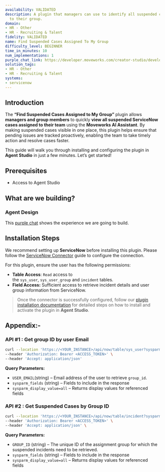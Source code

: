 ```yaml
---
availability: VALIDATED
description: A plugin that managers can use to identify all suspended cases assigned
  to their group.
domain:
- HR - Other
- HR - Recruiting & Talent
fidelity: VALIDATED
name: Find Suspended Cases Assigned To My Group
difficulty_level: BEGINNER
time_in_minutes: 10
num_implementations: 1
purple_chat_link: https://developer.moveworks.com/creator-studio/developer-tools/purple-chat/?conversation=%7B%22messages%22%3A%5B%7B%22parts%22%3A%5B%7B%22richText%22%3A%22I+need+to+identify+all+suspended+cases+assigned+to+my+group.%22%7D%5D%2C%22role%22%3A%22user%22%7D%2C%7B%22parts%22%3A%5B%7B%22richText%22%3A%22Okay%2C+I+can+help+with+that.+Which+group+are+you+referring+to%3F%22%7D%5D%2C%22role%22%3A%22assistant%22%7D%2C%7B%22parts%22%3A%5B%7B%22richText%22%3A%22The+IT+Support+Team%22%7D%5D%2C%22role%22%3A%22user%22%7D%2C%7B%22parts%22%3A%5B%7B%22richText%22%3A%22Okay%2C+one+moment+while+I+retrieve+all+suspended+cases+assigned+to+the+IT+Support+Team.%22%7D%5D%2C%22role%22%3A%22assistant%22%7D%2C%7B%22parts%22%3A%5B%7B%22richText%22%3A%22%3Cp%3EHere+are+the+suspended+cases+assigned+to+the+IT+Support+Team%3A%3C%2Fp%3E%5Cn%3Cp%3E%3Cbr%3E%3C%2Fp%3E%5Cn%3Cp%3E1.+%26nbsp%3B%3Cstrong%3ECase+ID%3A%3C%2Fstrong%3E+CS-00123%3C%2Fp%3E%5Cn%3Cul%3E%5Cn++%3Cli%3E%3Cstrong%3ESubject%3A%3C%2Fstrong%3E+Network+Outage%3C%2Fli%3E%5Cn++%3Cli%3E%3Cstrong%3EPriority%3A%3C%2Fstrong%3E+High%3C%2Fli%3E%5Cn++%3Cli%3E%3Cstrong%3EStatus%3A%3C%2Fstrong%3E+Suspended%3C%2Fli%3E%5Cn++%3Cli%3E%3Cstrong%3EAssigned+To%3A%3C%2Fstrong%3E+John+Doe%3C%2Fli%3E%5Cn%3C%2Ful%3E%5Cn%3Cp%3E%3Cbr%3E%3C%2Fp%3E%5Cn%3Cp%3E2.+%26nbsp%3B%3Cstrong%3ECase+ID%3A%3C%2Fstrong%3E+CS-00124%3C%2Fp%3E%5Cn%3Cul%3E%5Cn++%3Cli%3E%3Cstrong%3ESubject%3A%3C%2Fstrong%3E+Email+Delivery+Issues%3C%2Fli%3E%5Cn++%3Cli%3E%3Cstrong%3EPriority%3A%3C%2Fstrong%3E+Medium%3C%2Fli%3E%5Cn++%3Cli%3E%3Cstrong%3EStatus%3A%3C%2Fstrong%3E+Suspended%3C%2Fli%3E%5Cn++%3Cli%3E%3Cstrong%3EAssigned+To%3A%3C%2Fstrong%3E+Jane+Smith%3C%2Fli%3E%5Cn%3C%2Ful%3E%22%7D%2C%7B%22citations%22%3A%5B%7B%22citationTitle%22%3A%22CS00123%22%2C%22connectorName%22%3A%22servicenow%22%7D%2C%7B%22citationTitle%22%3A%22CS00124%22%2C%22connectorName%22%3A%22servicenow%22%7D%5D%7D%5D%2C%22role%22%3A%22assistant%22%7D%5D%7D
solution_tags:
- HR - Other
- HR - Recruiting & Talent
systems:
- servicenow
---
```

## **Introduction**

The **“Find Suspended Cases Assigned to My Group”** plugin allows **managers and group members** to quickly **view all suspended ServiceNow cases assigned to their team** using the **Moveworks AI Assistant**. By making suspended cases visible in one place, this plugin helps ensure that pending issues are tracked proactively, enabling the team to take timely action and resolve cases faster.

This guide will walk you through installing and configuring the plugin in **Agent Studio** in just a few minutes. Let’s get started!

## **Prerequisites**

- Access to Agent Studio

## **What are we building?**

### **Agent Design**

This [purple chat](https://marketplace.moveworks.com/plugins/servicenow-find-suspended-cases-to-group#about) shows the experience we are going to build.

## **Installation Steps**

We recommend setting up **ServiceNow** before installing this plugin. Please follow the [ServiceNow Connector](https://developer.moveworks.com/marketplace/package/?id=servicenow&hist=home%2Cbrws#how-to-implement) guide to configure the connection.

For this plugin, ensure the user has the following permissions:

- **Table Access**: `Read` access to the `sys_user`, `sys_user_group` and `incident` tables.
- **Field Access:** Sufficient access to retrieve incident details and user group information from ServiceNow.

> Once the connector is successfully configured, follow our [plugin installation documentation](https://help.moveworks.com/docs/ai-agent-marketplace-installation) for detailed steps on how to install and activate the plugin in **Agent Studio**.
> 

## **Appendix:-**

### **API #1 : Get group ID by user Email**

```bash
curl --location 'https://<YOUR_INSTANCE>/api/now/table/sys_user?sysparm_query=user.email=<USER_EMAIL>&sysparm_fields=group,sys_id,user.email&sysparm_display_value=all' \
--header 'Authorization: Bearer <ACCESS_TOKEN>' \
--header 'Accept: application/json'
```

**Query Parameters:**

- `USER_EMAIL`(string) – Email address of the user to retrieve `group_id`.
- `sysparm_fields` (string) – Fields to include in the response
- `sysparm_display_value=all` – Returns display values for referenced fields

### **API #2 : Get Suspended Cases by Group ID**

```bash
curl --location 'https://<YOUR_INSTANCE>/api/now/table/incident?sysparm_query=assignment_group%<GROUP_ID>&sysparm_fields=number%2Cshort_description%2Cstate%2Cassigned_to.name%2Cassignment_group&sysparm_display_value=all' \
--header 'Authorization: Bearer <ACCESS_TOKEN>' \
--header 'Accept: application/json' \
```

**Query Parameters:**

- `GROUP_ID` (string) – The unique ID of the assignment group for which the suspended incidents need to be retrieved.
- `sysparm_fields` (string) – Fields to include in the response
- `sysparm_display_value=all` – Returns display values for referenced fields